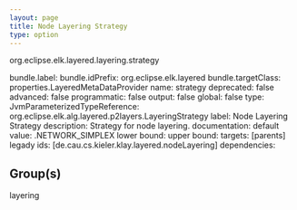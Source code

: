 ```yaml
---
layout: page
title: Node Layering Strategy
type: option
---
```

org.eclipse.elk.layered.layering.strategy

bundle.label: 
bundle.idPrefix: org.eclipse.elk.layered
bundle.targetClass: properties.LayeredMetaDataProvider
name: strategy
deprecated: false
advanced: false
programmatic: false
output: false
global: false
type: JvmParameterizedTypeReference: org.eclipse.elk.alg.layered.p2layers.LayeringStrategy
label: Node Layering Strategy
description: Strategy for node layering.
documentation: 
default value: <XFeatureCallImplCustom>.NETWORK_SIMPLEX
lower bound: 
upper bound: 
targets: [parents]
legady ids: [de.cau.cs.kieler.klay.layered.nodeLayering]
dependencies:

## Group(s)
layering 

